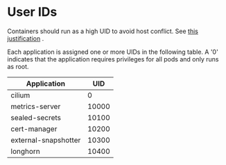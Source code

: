 # User IDs

Containers should run as a high UID to avoid host conflict.
See
[this justification](https://docs.prismacloud.io/en/enterprise-edition/policy-reference/kubernetes-policies/kubernetes-policy-index/bc-k8s-37#description)
.

Each application is assigned one or more UIDs in the following table.
A '0' indicates that the application requires privileges for all pods and only runs as root.

| Application          | UID   |
|----------------------|-------|
| cilium               | 0     |
| metrics-server       | 10000 |
| sealed-secrets       | 10100 |
| cert-manager         | 10200 |
| external-snapshotter | 10300 |
| longhorn             | 10400 |
